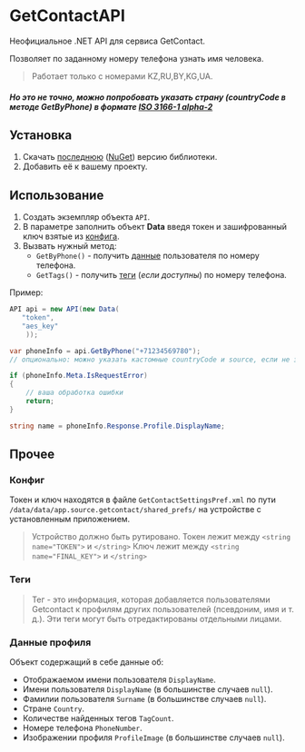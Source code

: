 # GetContactAPI
Неофициальное .NET API для сервиса GetContact.

Позволяет по заданному номеру телефона узнать имя человека.

> Работает только с номерами KZ,RU,BY,KG,UA.
##### Но это не точно, можно попробовать указать страну (countryCode в методе GetByPhone) в формате [ISO 3166-1 alpha-2](https://en.wikipedia.org/wiki/ISO_3166-1_alpha-2)

## Установка
1) Скачать [последнюю](https://github.com/SijyKijy/GetContactAPI/releases) ([NuGet](https://www.nuget.org/packages/GetContactAPI_SijyKijy/)) версию библиотеки.
2) Добавить её к вашему проекту.

## Использование
1. Создать экземпляр объекта `API`.
2. В параметре заполнить объект **Data** введя токен и зашифрованный ключ взятые из [конфига](#Конфиг).
3. Вызвать нужный метод: 
   * `GetByPhone()` - получить [данные](#Данные) пользователя по номеру телефона. 
   * `GetTags()` - получить [теги](#Теги) (*если доступны*) по номеру телефона.

Пример:
```C#
API api = new API(new Data(
   "token",
   "aes_key"
    ));

var phoneInfo = api.GetByPhone("+71234569780");
// опционально: можно указать кастомные countryCode и source, если не знаете, просто оставьте как есть

if (phoneInfo.Meta.IsRequestError)
{
    // ваша обработка ошибки
    return;
}

string name = phoneInfo.Response.Profile.DisplayName;
```

## Прочее

### Конфиг
Токен и ключ находятся в файле `GetContactSettingsPref.xml` по пути `/data/data/app.source.getcontact/shared_prefs/` на устройстве с установленным приложением.
> Устройство должно быть рутировано.
Токен лежит между `<string name="TOKEN">` и `</string>`
Ключ лежит между `<string name="FINAL_KEY">` и `</string>`

### Теги
> Тег - это информация, которая добавляется пользователями Getcontact к профилям других пользователей (псевдоним, имя и т. д.). Эти теги могут быть отредактированы отдельными лицами.

### Данные профиля
Объект содержащий в себе данные об:
* Отображаемом имени пользователя `DisplayName`.
* Имени пользователя `DisplayName` (в большинстве случаев `null`).
* Фамилии пользователя `Surname` (в большинстве случаев `null`).
* Стране `Country`.
* Количестве найденных тегов `TagCount`.
* Номере телефона `PhoneNumber`.
* Изображении профиля `ProfileImage` (в большинстве случаев `null`).
